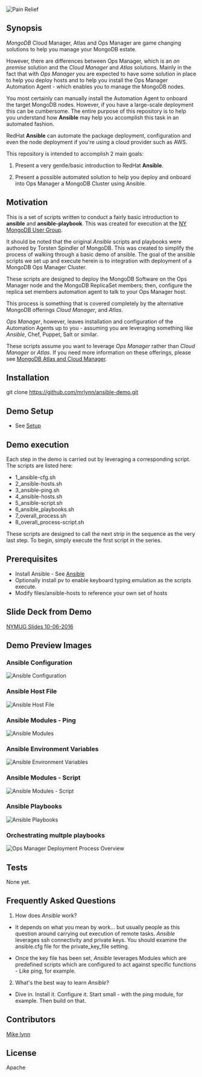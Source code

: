 ![Pain Relief](/images/ops-ans-medicine.png "Ops Manager Pain Relief with Ansible")
## Synopsis

*MongoDB* Cloud Manager, Atlas and Ops Manager are game changing solutions to help you manage your MongoDB estate.

However, there are differences between Ops Manager, which is an _on premise_ solution and the *Cloud Manager* and *Atlas* solutions.  Mainly in the fact that with *Ops Manager* you are expected to have some solution in place to help you deploy hosts and to help you install the Ops Manager Automation Agent - which enables you to manage the MongoDB nodes.

You most certainly can manually install the Automation Agent to onboard the target MongoDB nodes.  However, if you have a large-scale deployment this can be cumbersome.  The entire purpose of this repository is to help you understand how **Ansible** may help you accomplish this task in an automated fashion.

RedHat **Ansible** can automate the package deployment, configuration and even the node deployment if you're using a cloud provider such as AWS.

This repository is intended to accomplish 2 main goals:

1. Present a very gentle/basic introduction to RedHat **Ansible**.

2. Present a possible automated solution to help you deploy and onboard into Ops Manager a MongoDB Cluster using Ansible.

## Motivation

This is a set of scripts written to conduct a fairly basic introduction to **ansible** and **ansible-playbook**. This was created for execution at the [NY MongoDB User Group](http://www.meetup.com/New-York-MongoDB-User-Group/).

It should be noted that the original *Ansible* scripts and playbooks were authored by Torsten Spindler of MongoDB.
This was created to simplify the process of walking through a basic demo of ansible.  The goal of the ansible scripts we set up and execute herein is to integration with deployment of a MongoDB Ops Manager Cluster.

These scripts are designed to deploy the MongoDB Software on the Ops Manager node and the MongoDB ReplicaSet members; then, configure the replica set members automation agent to talk to your Ops Manager host.

This process is something that is covered completely by the alternative MongoDB offerings *Cloud Manager*, and *Atlas*.

*Ops Manager*, however, leaves installation and configuration of the Automation Agents up to you - assuming you are leveraging something like *Ansible*, Chef, Puppet, Salt or similar.

These scripts assume you want to leverage *Ops Manager* rather than *Cloud Manager* or *Atlas*.  If you need more information on these offerings, please see [MongoDB Atlas and Cloud Manager](http://www.mongodb.com/cloud/).

## Installation

git clone https://github.com/mrlynn/ansible-demo.git

## Demo Setup

- See [Setup](/setup/)

## Demo execution

Each step in the demo is carried out by leveraging a corresponding script.  The scripts are listed here:

- 1_ansible-cfg.sh
- 2_ansible-hosts.sh
- 3_ansible-ping.sh
- 4_ansible-hosts.sh
- 5_ansible-script.sh
- 6_ansible_playbooks.sh
- 7_overall_process.sh
- 8_overall_process-script.sh

These scripts are designed to call the next strip in the sequence as the very last step.  To begin, simply execute the first script in the series.

## Prerequisites

- Install Ansible - See [Ansible](https://github.com/ansible/ansible)
- Optionally install pv to enable keyboard typing emulation as the scripts execute.
- Modify files/ansible-hosts to reference your own set of hosts

## Slide Deck from Demo

[NYMUG Slides 10-06-2016](/slides/Ansible-Ops-Manager.pdf)

## Demo Preview Images

### Ansible Configuration

![Ansible Configuration](/images/1-ansible-demo.gif?raw=true "Ansible Demo Walkthrough #1")

### Ansible Host File

![Ansible Host File](/images/2-ansible-demo.gif?raw=true "Ansible Demo Walkthrough #2")

### Ansible Modules - Ping

![Ansible Modules](/images/3-ansible-demo.gif?raw=true "Ansible Demo Walkthrough #3")

### Ansible Environment Variables

![Ansible Environment Variables](/images/4-ansible-demo.gif?raw=true "Ansible Demo Walkthrough #4")

### Ansible Modules - Script

![Ansible Modules - Script](/images/5-ansible-demo.gif?raw=true "Ansible Demo Walkthrough #5")

### Ansible Playbooks

![Ansible Playbooks](/images/6-ansible-demo.gif?raw=true "Ansible Demo Walkthrough #6")

### Orchestrating multple playbooks

![Ops Manager Deployment Process Overview](/images/7-ansible-demo.gif?raw=true "Ansible Demo Walkthrough #7")

## Tests

None yet.

## Frequently Asked Questions

1. How does *Ansible* work?
 - It depends on what you mean by work... but usually people as this question around carrying out execution of remote tasks.  *Ansible* leverages ssh connectivity and private keys.  You should examine the ansible.cfg file for the private_key_file setting.

 - Once the key file has been set, *Ansible* leverages Modules which are predefined scripts which are configured to act against specific functions - Like ping, for example.

2. What's the best way to learn *Ansible*?

 - Dive in.  Install it.  Configure it.  Start small - with the ping module, for example.  Then build on that.

## Contributors

[Mike lynn](mailto:merlynn@gmail.com)

## License

Apache
